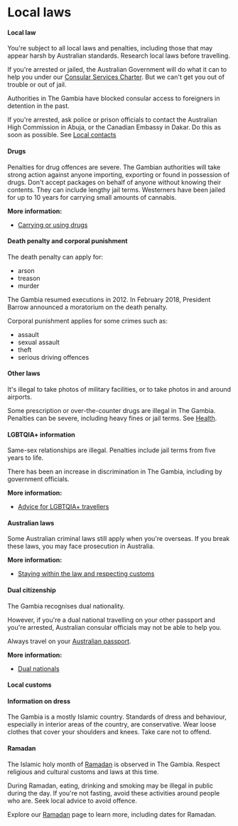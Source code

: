 # Local laws

#### Local law

You're subject to all local laws and penalties, including those that may appear harsh by Australian standards. Research local laws before travelling.

If you're arrested or jailed, the Australian Government will do what it can to help you under our [Consular Services Charter](/consular-services/consular-services-charter "Consular Services Charter"). But we can't get you out of trouble or out of jail.

Authorities in The Gambia have blocked consular access to foreigners in detention in the past.

If you're arrested, ask police or prison officials to contact the Australian High Commission in Abuja, or the Canadian Embassy in Dakar. Do this as soon as possible. See [Local contacts](#local-contacts)

#### Drugs

Penalties for drug offences are severe. The Gambian authorities will take strong action against anyone importing, exporting or found in possession of drugs. Don't accept packages on behalf of anyone without knowing their contents. They can include lengthy jail terms. Westerners have been jailed for up to 10 years for carrying small amounts of cannabis.

**More information:**

* [Carrying or using drugs](/before-you-go/laws/drugs "Carrying or using drugs")

#### Death penalty and corporal punishment

The death penalty can apply for:

* arson
* treason
* murder

The Gambia resumed executions in 2012. In February 2018, President Barrow announced a moratorium on the death penalty.

Corporal punishment applies for some crimes such as:

* assault
* sexual assault
* theft
* serious driving offences

#### Other laws

It's illegal to take photos of military facilities, or to take photos in and around airports.

Some prescription or over-the-counter drugs are illegal in The Gambia. Penalties can be severe, including heavy fines or jail terms. See [Health](#health).

#### LGBTQIA+ information

Same-sex relationships are illegal. Penalties include jail terms from five years to life.

There has been an increase in discrimination in The Gambia, including by government officials.

**More information:**

* [Advice for LGBTQIA+ travellers](/before-you-go/who-you-are/LGBTQIA "Advice for LGBTQIA+ travellers")

#### Australian laws

Some Australian criminal laws still apply when you're overseas. If you break these laws, you may face prosecution in Australia.

**More information:**

* [Staying within the law and respecting customs](/before-you-go/laws "Staying within the law")

#### Dual citizenship

The Gambia recognises dual nationality.

However, if you're a dual national travelling on your other passport and you're arrested, Australian consular officials may not be able to help you.

Always travel on your [Australian passport](/consular-services/passport-services "Passport services").

**More information:**

* [Dual nationals](/before-you-go/who-you-are/dual-nationals "Advice for dual nationals")

#### Local customs

#### Information on dress

The Gambia is a mostly Islamic country. Standards of dress and behaviour, especially in interior areas of the country, are conservative. Wear loose clothes that cover your shoulders and knees. Take care not to offend.

#### Ramadan

The Islamic holy month of [Ramadan](https://www.smartraveller.gov.au/before-you-go/major-events/ramadan) is observed in The Gambia. Respect religious and cultural customs and laws at this time.

During Ramadan, eating, drinking and smoking may be illegal in public during the day. If you're not fasting, avoid these activities around people who are. Seek local advice to avoid offence.

Explore our [Ramadan](https://www.smartraveller.gov.au/before-you-go/major-events/ramadan) page to learn more, including dates for Ramadan.
